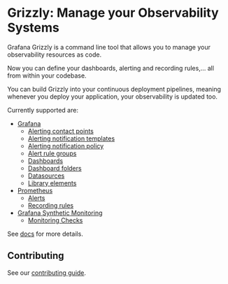 # Grizzly: Manage your Observability Systems

Grafana Grizzly is a command line tool that allows you to manage your observability resources as code.

Now you can define your dashboards, alerting and recording rules,… all from within your codebase.

You can build Grizzly into your continuous deployment pipelines, meaning whenever you deploy your application, your observability is updated too.

Currently supported are:

* [Grafana](https://grafana.github.io/grizzly/grafana/)
  * [Alerting contact points](https://grafana.github.io/grizzly/grafana/#contact-points)
  * [Alerting notification templates](https://grafana.github.io/grizzly/grafana/#notification-templates)
  * [Alerting notification policy](https://grafana.github.io/grizzly/grafana/#notification-policy)
  * [Alert rule groups](https://grafana.github.io/grizzly/grafana/#alertrulegroup)
  * [Dashboards](https://grafana.github.io/grizzly/grafana/#dashboards)
  * [Dashboard folders](https://grafana.github.io/grizzly/grafana/#folders)
  * [Datasources](https://grafana.github.io/grizzly/grafana/#datasources)
  * [Library elements](https://grafana.github.io/grizzly/grafana/#library-elements)
* [Prometheus](https://grafana.github.io/grizzly/prometheus/)
  * [Alerts](https://grafana.github.io/grizzly/prometheus/#prometheus-alerts)
  * [Recording rules](https://grafana.github.io/grizzly/prometheus/#prometheus-recording-rules)
* [Grafana Synthetic Monitoring](https://grafana.github.io/grizzly/synthetic-monitoring/)
  * [Monitoring Checks](https://grafana.github.io/grizzly/synthetic-monitoring/#grafana-cloud-synthetic-monitoring-checks)

See [docs](https://grafana.github.io/grizzly) for more details.

## Contributing

See our [contributing guide](CONTRIBUTING.md).
